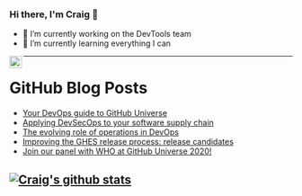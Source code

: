 ### Hi there, I'm Craig 👋

<!--
**CraigTeelFugro/CraigTeelFugro** is a ✨ _special_ ✨ repository because its `README.md` (this file) appears on your GitHub profile.

Here are some ideas to get you started:
-->

- 🔭 I’m currently working on the DevTools team
- 🌱 I’m currently learning everything I can

[<img align="left" alt="Craig Teel | LinkedIn" width="22px" src="https://cdn.jsdelivr.net/npm/simple-icons@v3/icons/linkedin.svg" />][linkedin]

---

# GitHub Blog Posts

<!-- BLOG-POST-LIST:START -->
- [Your DevOps guide to GitHub Universe](https://github.blog/2020-12-04-your-devops-guide-to-github-universe/)
- [Applying DevSecOps to your software supply chain](https://github.blog/2020-12-03-applying-devsecops-to-your-software-supply-chain/)
- [The evolving role of operations in DevOps](https://github.blog/2020-12-03-the-evolving-role-of-operations-in-devops/)
- [Improving the GHES release process: release candidates](https://github.blog/2020-12-03-improving-the-ghes-release-process-release-candidates/)
- [Join our panel with WHO at GitHub Universe 2020!](https://github.blog/2020-12-03-join-our-panel-with-who-at-github-universe-2020/)
<!-- BLOG-POST-LIST:END -->

## [![Craig's github stats](https://github-readme-stats.vercel.app/api?username=craigteelfugro)](https://github.com/anuraghazra/github-readme-stats)

[linkedin]: https://linkedin.com/in/craig-teel-b8786771
